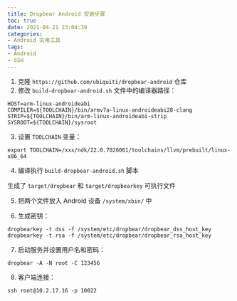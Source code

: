 ```yaml
---
title: Dropbear Android 安装步骤
toc: true
date: 2021-04-21 23:04:39
categories:
- Android 实用工具
tags:
- Android
- SSH
---
```


1. 克隆 `https://github.com/ubiquiti/dropbear-android` 仓库
2. 修改 `build-dropbear-android.sh` 文件中的编译器路径：

```shell
HOST=arm-linux-androideabi
COMPILER=${TOOLCHAIN}/bin/armv7a-linux-androideabi28-clang
STRIP=${TOOLCHAIN}/bin/arm-linux-androideabi-strip
SYSROOT=${TOOLCHAIN}/sysroot
```
<!-- more -->

3. 设置 `TOOLCHAIN` 变量：

```shell
export TOOLCHAIN=/xxx/ndk/22.0.7026061/toolchains/llvm/prebuilt/linux-x86_64
```

4. 编译执行 `build-dropbear-android.sh` 脚本

生成了 `target/dropbear` 和 `target/dropbearkey` 可执行文件


5. 把两个文件放入 Android 设备 `/system/xbin/` 中

6. 生成密钥：

```shell
dropbearkey -t dss -f /system/etc/dropbear/dropbear_dss_host_key
dropbearkey -t rsa -f /system/etc/dropbear/dropbear_rsa_host_key
```

7. 启动服务并设置用户名和密码：

```shell
dropbear -A -N root -C 123456
```

8. 客户端连接：

```shell
ssh root@10.2.17.16 -p 10022
```
